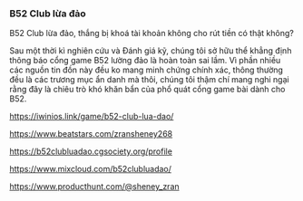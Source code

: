 ### B52 Club lừa đảo

B52 Club lừa đảo, thắng bị khoá tài khoản không cho rút tiền có thật không?

Sau một thời kì nghiên cứu và Đánh giá kỹ, chúng tôi sở hữu thể khẳng định thông báo cổng game B52 lường đảo là hoàn toàn sai lầm. Vì phần nhiều các nguồn tin đồn này đều ko mang minh chứng chính xác, thông thường đều là các trương mục ẩn danh mà thôi, chúng tôi thậm chí mang nghi ngại rằng đây là chiêu trò khó khăn bẩn của phổ quát cổng game bài dành cho B52.

https://iwinios.link/game/b52-club-lua-dao/

https://www.beatstars.com/zransheney268

https://b52clubluadao.cgsociety.org/profile

https://www.mixcloud.com/b52clubluadao/

https://www.producthunt.com/@sheney_zran
